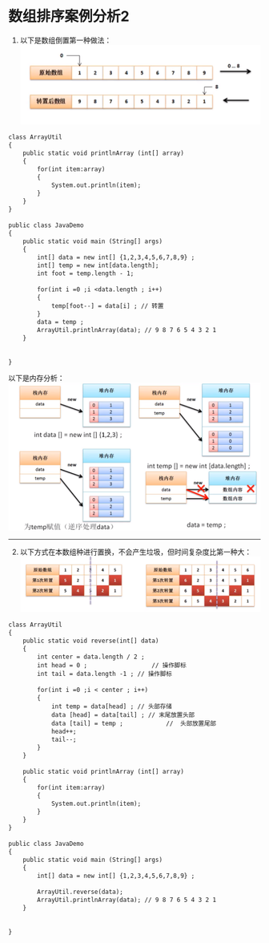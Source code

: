 # 数组排序案例分析2
1. 以下是数组倒置第一种做法：
![](https://github.com/hjj5258/Java/blob/master/JavaSE/img/arraySort01.png)

```
class ArrayUtil
{
	public static void printlnArray (int[] array)
	{
		for(int item:array)
		{
			System.out.println(item);
		}
	}
}

public class JavaDemo
{
	public static void main (String[] args)
	{
		int[] data = new int[] {1,2,3,4,5,6,7,8,9} ; 
		int[] temp = new int[data.length];
		int foot = temp.length - 1;
		
		for(int i =0 ;i <data.length ; i++)
		{
			temp[foot--] = data[i] ; // 转置
		}
		data = temp ;
		ArrayUtil.printlnArray(data); // 9 8 7 6 5 4 3 2 1
	}

	
}
```
以下是内存分析：
![](https://github.com/hjj5258/Java/blob/master/JavaSE/img/arrayStackAnalysis02.png)

---

2. 以下方式在本数组种进行置换，不会产生垃圾，但时间复杂度比第一种大：
![](https://github.com/hjj5258/Java/blob/master/JavaSE/img/arraySort02.png)
```
class ArrayUtil
{
	public static void reverse(int[] data)
	{
		int center = data.length / 2 ;
		int head = 0 ;					// 操作脚标
		int tail = data.length -1 ; // 操作脚标

		for(int i =0 ;i < center ; i++)
		{
			int temp = data[head] ;	// 头部存储
			data [head] = data[tail] ; // 末尾放置头部
			data [tail] = temp ;			//	头部放置尾部
			head++;							
			tail--;
		}
	}

	public static void printlnArray (int[] array)
	{
		for(int item:array)
		{
			System.out.println(item);
		}
	}
}

public class JavaDemo
{
	public static void main (String[] args)
	{
		int[] data = new int[] {1,2,3,4,5,6,7,8,9} ; 
		
		ArrayUtil.reverse(data);
		ArrayUtil.printlnArray(data); // 9 8 7 6 5 4 3 2 1
	}

	
}
```
